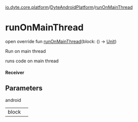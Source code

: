 [io.dyte.core.platform](../index.md)/[DyteAndroidPlatform](index.md)/[runOnMainThread](run-on-main-thread.md)

# runOnMainThread


open override fun [runOnMainThread](run-on-main-thread.md)(block: () -&gt; [Unit](https://kotlinlang.org/api/latest/jvm/stdlib/kotlin/-unit/index.html))

Run on main thread

runs code on main thread

#### Receiver

## Parameters

android

| | |
|---|---|
| block |  |
